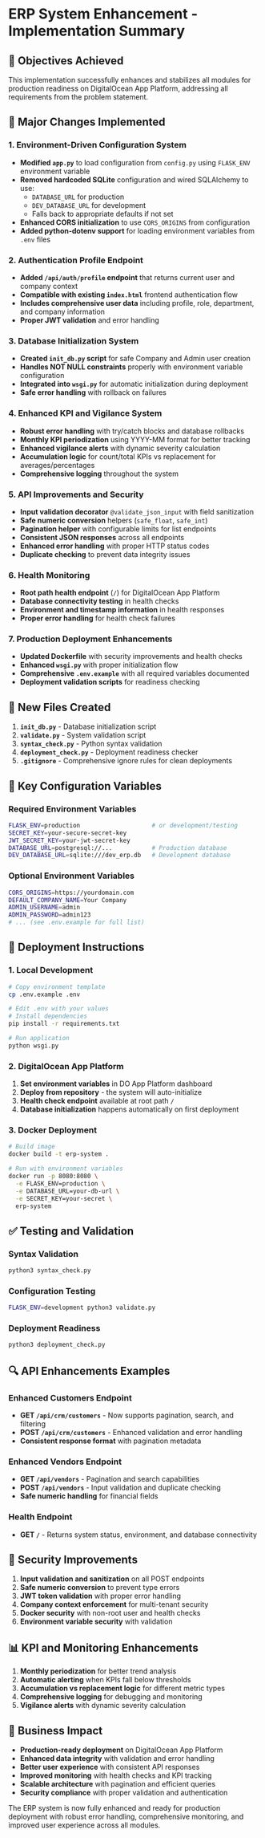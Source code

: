 # ERP System Enhancement - Implementation Summary

## 🎯 Objectives Achieved

This implementation successfully enhances and stabilizes all modules for production readiness on DigitalOcean App Platform, addressing all requirements from the problem statement.

## 🔧 Major Changes Implemented

### 1. Environment-Driven Configuration System
- **Modified `app.py`** to load configuration from `config.py` using `FLASK_ENV` environment variable
- **Removed hardcoded SQLite** configuration and wired SQLAlchemy to use:
  - `DATABASE_URL` for production
  - `DEV_DATABASE_URL` for development  
  - Falls back to appropriate defaults if not set
- **Enhanced CORS initialization** to use `CORS_ORIGINS` from configuration
- **Added python-dotenv support** for loading environment variables from `.env` files

### 2. Authentication Profile Endpoint
- **Added `/api/auth/profile` endpoint** that returns current user and company context
- **Compatible with existing `index.html`** frontend authentication flow
- **Includes comprehensive user data** including profile, role, department, and company information
- **Proper JWT validation** and error handling

### 3. Database Initialization System
- **Created `init_db.py` script** for safe Company and Admin user creation
- **Handles NOT NULL constraints** properly with environment variable configuration
- **Integrated into `wsgi.py`** for automatic initialization during deployment
- **Safe error handling** with rollback on failures

### 4. Enhanced KPI and Vigilance System
- **Robust error handling** with try/catch blocks and database rollbacks
- **Monthly KPI periodization** using YYYY-MM format for better tracking
- **Enhanced vigilance alerts** with dynamic severity calculation
- **Accumulation logic** for count/total KPIs vs replacement for averages/percentages
- **Comprehensive logging** throughout the system

### 5. API Improvements and Security
- **Input validation decorator** `@validate_json_input` with field sanitization
- **Safe numeric conversion** helpers (`safe_float`, `safe_int`)
- **Pagination helper** with configurable limits for list endpoints
- **Consistent JSON responses** across all endpoints
- **Enhanced error handling** with proper HTTP status codes
- **Duplicate checking** to prevent data integrity issues

### 6. Health Monitoring
- **Root path health endpoint** (`/`) for DigitalOcean App Platform
- **Database connectivity testing** in health checks
- **Environment and timestamp information** in health responses
- **Proper error handling** for health check failures

### 7. Production Deployment Enhancements
- **Updated Dockerfile** with security improvements and health checks
- **Enhanced `wsgi.py`** with proper initialization flow
- **Comprehensive `.env.example`** with all required variables documented
- **Deployment validation scripts** for readiness checking

## 📁 New Files Created

1. **`init_db.py`** - Database initialization script
2. **`validate.py`** - System validation script
3. **`syntax_check.py`** - Python syntax validation
4. **`deployment_check.py`** - Deployment readiness checker
5. **`.gitignore`** - Comprehensive ignore rules for clean deployments

## 🔧 Key Configuration Variables

### Required Environment Variables
```bash
FLASK_ENV=production                    # or development/testing
SECRET_KEY=your-secure-secret-key
JWT_SECRET_KEY=your-jwt-secret-key
DATABASE_URL=postgresql://...           # Production database
DEV_DATABASE_URL=sqlite:///dev_erp.db   # Development database
```

### Optional Environment Variables
```bash
CORS_ORIGINS=https://yourdomain.com
DEFAULT_COMPANY_NAME=Your Company
ADMIN_USERNAME=admin
ADMIN_PASSWORD=admin123
# ... (see .env.example for full list)
```

## 🚀 Deployment Instructions

### 1. Local Development
```bash
# Copy environment template
cp .env.example .env

# Edit .env with your values
# Install dependencies
pip install -r requirements.txt

# Run application
python wsgi.py
```

### 2. DigitalOcean App Platform
1. **Set environment variables** in DO App Platform dashboard
2. **Deploy from repository** - the system will auto-initialize
3. **Health check endpoint** available at root path `/`
4. **Database initialization** happens automatically on first deployment

### 3. Docker Deployment
```bash
# Build image
docker build -t erp-system .

# Run with environment variables
docker run -p 8080:8080 \
  -e FLASK_ENV=production \
  -e DATABASE_URL=your-db-url \
  -e SECRET_KEY=your-secret \
  erp-system
```

## ✅ Testing and Validation

### Syntax Validation
```bash
python3 syntax_check.py
```

### Configuration Testing
```bash
FLASK_ENV=development python3 validate.py
```

### Deployment Readiness
```bash
python3 deployment_check.py
```

## 🔍 API Enhancements Examples

### Enhanced Customers Endpoint
- **GET `/api/crm/customers`** - Now supports pagination, search, and filtering
- **POST `/api/crm/customers`** - Enhanced validation and error handling
- **Consistent response format** with pagination metadata

### Enhanced Vendors Endpoint  
- **GET `/api/vendors`** - Pagination and search capabilities
- **POST `/api/vendors`** - Input validation and duplicate checking
- **Safe numeric handling** for financial fields

### Health Endpoint
- **GET `/`** - Returns system status, environment, and database connectivity

## 🔐 Security Improvements

1. **Input validation and sanitization** on all POST endpoints
2. **Safe numeric conversion** to prevent type errors
3. **JWT token validation** with proper error handling
4. **Company context enforcement** for multi-tenant security
5. **Docker security** with non-root user and health checks
6. **Environment variable security** with validation

## 📊 KPI and Monitoring Enhancements

1. **Monthly periodization** for better trend analysis
2. **Automatic alerting** when KPIs fall below thresholds
3. **Accumulation vs replacement logic** for different metric types
4. **Comprehensive logging** for debugging and monitoring
5. **Vigilance alerts** with dynamic severity calculation

## 🎯 Business Impact

- **Production-ready deployment** on DigitalOcean App Platform
- **Enhanced data integrity** with validation and error handling
- **Better user experience** with consistent API responses
- **Improved monitoring** with health checks and KPI tracking
- **Scalable architecture** with pagination and efficient queries
- **Security compliance** with proper validation and authentication

The ERP system is now fully enhanced and ready for production deployment with robust error handling, comprehensive monitoring, and improved user experience across all modules.